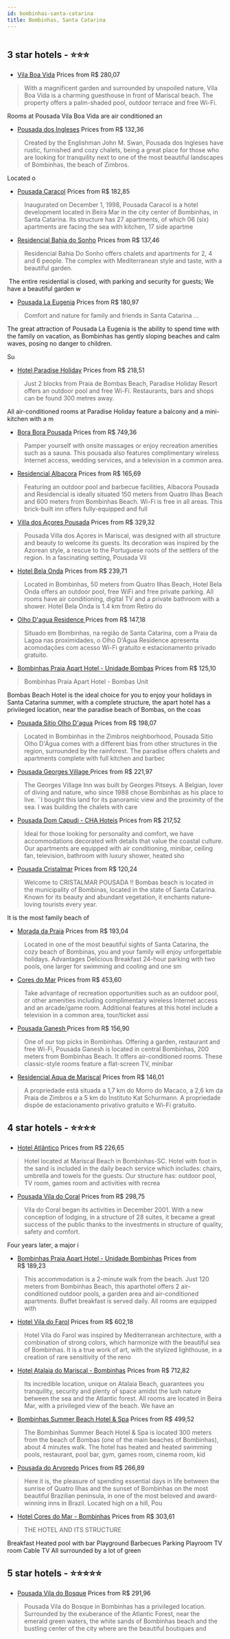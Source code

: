 ```yaml
---
id: bombinhas-santa-catarina
title: Bombinhas, Santa Catarina
---
```


<center><img src="http://media.omnibees.com/Images/9697/Property/479985.jpg" alt="" /></center>


##  3 star hotels - ⭐️⭐️⭐️

-    [Vila Boa Vida](https://us.hurb.com/hotels/bombinhas/vila-boa-vida-OMN-9697?cmp=18055) Prices from R$ 280,07
   > With a magnificent garden and surrounded by unspoiled nature, Vila Boa Vida is a charming guesthouse in front of Mariscal beach. The property offers a palm-shaded pool, outdoor terrace and free Wi-Fi.Rooms at Pousada Vila Boa Vida are air conditioned an
-    [Pousada dos Ingleses](https://us.hurb.com/hotels/bombinhas/pousada-dos-ingleses-OMN-7228?cmp=18055) Prices from R$ 132,36
   > Created by the Englishman John M. Swan, Pousada dos Ingleses have rustic, furnished and cozy chalets, being a great place for those who are looking for tranquility next to one of the most beautiful landscapes of Bombinhas, the beach of Zimbros.Located o
-    [Pousada Caracol](https://us.hurb.com/hotels/bombinhas/pousada-caracol-OMN-7788?cmp=18055) Prices from R$ 182,85
   > Inaugurated on December 1, 1998, Pousada Caracol is a hotel development located in Beira Mar in the city center of Bombinhas, in Santa Catarina. Its structure has 27 apartments, of which 06 (six) apartments are facing the sea with kitchen, 17 side apartme
-    [Residencial Bahia do Sonho](https://us.hurb.com/hotels/bombinhas/residencial-bahia-do-sonho-OMN-10233?cmp=18055) Prices from R$ 137,46
   > Residencial Bahia Do Sonho offers chalets and apartments for 2, 4 and 6people. The complex with Mediterranean style and taste, with a beautiful garden. The entire residential is closed, with parking and security for guests; We have a beautiful garden w
-    [Pousada La Eugenia](https://us.hurb.com/hotels/bombinhas/pousada-la-eugenia-OMN-7359?cmp=18055) Prices from R$ 180,97
   > Comfort and nature for family and friends in Santa Catarina ...The great attraction of Pousada La Eugenia is the ability to spend time with the family on vacation, as Bombinhas has gently sloping beaches and calm waves, posing no danger to children.Su
-    [Hotel Paradise Holiday](https://us.hurb.com/hotels/bombinhas/hotel-paradise-holiday-OMN-9969?cmp=18055) Prices from R$ 218,51
   > Just 2 blocks from Praia de Bombas Beach, Paradise Holiday Resort offers an outdoor pool and free Wi-Fi. Restaurants, bars and shops can be found 300 metres away.All air-conditioned rooms at Paradise Holiday feature a balcony and a mini-kitchen with a m
-    [Bora Bora Pousada](https://us.hurb.com/hotels/bombinhas/bora-bora-pousada-JNP-JP880259?cmp=18055) Prices from R$ 749,36
   > Pamper yourself with onsite massages or enjoy recreation amenities such as a sauna. This pousada also features complimentary wireless Internet access, wedding services, and a television in a common area.
-    [Residencial Albacora](https://us.hurb.com/hotels/bombinhas/residencial-albacora-OMN-8648?cmp=18055) Prices from R$ 165,69
   > Featuring an outdoor pool and barbecue facilities, Albacora Pousada and Residencial is ideally situated 150 meters from Quatro Ilhas Beach and 600 meters from Bombinhas Beach. Wi-Fi is free in all areas. This brick-built inn offers fully-equipped and full
-    [Villa dos Açores Pousada](https://us.hurb.com/hotels/bombinhas/villa-dos-acores-pousada-OMN-9886?cmp=18055) Prices from R$ 329,32
   > Pousada Villa dos Açores in Mariscal, was designed with all structure and beauty to welcome its guests. Its decoration was inspired by the Azorean style, a rescue to the Portuguese roots of the settlers of the region. In a fascinating setting, Pousada Vil
-    [Hotel Bela Onda](https://us.hurb.com/hotels/bombinhas/hotel-bela-onda-OMN-9999?cmp=18055) Prices from R$ 239,71
   > Located in Bombinhas, 50 meters from Quatro Ilhas Beach, Hotel Bela Onda offers an outdoor pool, free WiFi and free private parking. All rooms have air conditioning, digital TV and a private bathroom with a shower. Hotel Bela Onda is 1.4 km from Retiro do
-    [Olho D'agua Residence ](https://us.hurb.com/hotels/bombinhas/olho-d-agua-residence-OMN-10176?cmp=18055) Prices from R$ 147,18
   > Situado em Bombinhas, na região de Santa Catarina, com a Praia da Lagoa nas proximidades, o Olho D'Água Residence apresenta acomodações com acesso Wi-Fi gratuito e estacionamento privado gratuito.
-    [Bombinhas Praia Apart Hotel - Unidade Bombas](https://us.hurb.com/hotels/bombinhas/bombinhas-praia-apart-hotel-unidade-bombas-OMN-7589?cmp=18055) Prices from R$ 125,10
   > Bombinhas Praia Apart Hotel - Bombas UnitBombas Beach Hotel is the ideal choice for you to enjoy your holidays in Santa Catarina summer, with a complete structure, the apart hotel has a privileged location, near the paradise beach of Bombas, on the coas
-    [Pousada Sítio Olho D'agua](https://us.hurb.com/hotels/bombinhas/pousada-sitio-olho-d-agua-OMN-10175?cmp=18055) Prices from R$ 198,07
   > Located in Bombinhas in the Zimbros neighborhood, Pousada Sítio Olho D&#39;Água comes with a different bias from other structures in the region, surrounded by the rainforest. The paradise offers chalets and apartments complete with full kitchen and barbec
-    [Pousada Georges Village ](https://us.hurb.com/hotels/bombinhas/pousada-georges-village-OMN-9673?cmp=18055) Prices from R$ 221,97
   > The Georges Village Inn was built by Georges Pitseys. A Belgian, lover of diving and nature, who since 1988 chose Bombinhas as his place to live.
¨I bought this land for its panoramic view and the proximity of the sea. I was building the chalets with care
-    [Pousada Dom Capudi - CHA Hoteis](https://us.hurb.com/hotels/bombinhas/pousada-dom-capudi-cha-hoteis-OMN-7816?cmp=18055) Prices from R$ 217,52
   > Ideal for those looking for personality and comfort, we have accommodations decorated with details that value the coastal culture. Our apartments are equipped with air conditioning, minibar, ceiling fan, television, bathroom with luxury shower, heated sho
-    [Pousada Cristalmar](https://us.hurb.com/hotels/bombinhas/pousada-cristalmar-OMN-7372?cmp=18055) Prices from R$ 120,24
   > Welcome to CRISTALMAR POUSADA !!Bombas beach is located in the municipality of Bombinas, located in the state of Santa Catarina. Known for its beauty and abundant vegetation, it enchants nature-loving tourists every year.It is the most family beach of 
-    [Morada da Praia](https://us.hurb.com/hotels/bombinhas/morada-da-praia-OMN-9715?cmp=18055) Prices from R$ 193,04
   > Located in one of the most beautiful sights of Santa Catarina, the cozy beach of Bombinas, you and your family will enjoy unforgettable holidays. Advantages Delicious Breakfast 24-hour parking with two pools, one larger for swimming and cooling and one sm
-    [Cores do Mar](https://us.hurb.com/hotels/bombinhas/cores-do-mar-JNP-JP531328?cmp=18055) Prices from R$ 453,60
   > Take advantage of recreation opportunities such as an outdoor pool, or other amenities including complimentary wireless Internet access and an arcade/game room. Additional features at this hotel include a television in a common area, tour/ticket assi
-    [Pousada Ganesh ](https://us.hurb.com/hotels/bombinhas/pousada-ganesh-OMN-9782?cmp=18055) Prices from R$ 156,90
   > One of our top picks in Bombinhas. Offering a garden, restaurant and free Wi-Fi, Pousada Ganesh is located in central Bombinhas, 200 meters from Bombinhas Beach. It offers air-conditioned rooms. These classic-style rooms feature a flat-screen TV, minibar 
-    [Residencial Aqua de Mariscal](https://us.hurb.com/hotels/bombinhas/residencial-aqua-de-mariscal-OMN-10177?cmp=18055) Prices from R$ 146,01
   > A propriedade está situada a 1,7 km do Morro do Macaco, a 2,6 km da Praia de Zimbros e a 5 km do Instituto Kat Schurmann. A propriedade dispõe de estacionamento privativo gratuito e Wi-Fi gratuito.

##  4 star hotels - ⭐️⭐️⭐️⭐️

-    [Hotel Atlântico](https://us.hurb.com/hotels/bombinhas/hotel-atlantico-OMN-1949?cmp=18055) Prices from R$ 226,65
   > Hotel located at Mariscal Beach in Bombinhas-SC.Hotel with foot in the sand is included in the daily beach service which includes: chairs, umbrella and towels for the guests.Our structure has: outdoor pool, TV room, games room and activities with recrea
-    [Pousada Vila do Coral](https://us.hurb.com/hotels/bombinhas/pousada-vila-do-coral-OMN-9603?cmp=18055) Prices from R$ 298,75
   > Vila do Coral began its activities in December 2001. With a new conception of lodging, in a structure of 28 suites, it became a great success of the public thanks to the investments in structure of quality, safety and comfort.Four years later, a major i
-    [Bombinhas Praia Apart Hotel - Unidade Bombinhas](https://us.hurb.com/hotels/bombinhas/bombinhas-praia-apart-hotel-unidade-bombinhas-OMN-7549?cmp=18055) Prices from R$ 189,23
   > This accommodation is a 2-minute walk from the beach. Just 120 meters from Bombinhas Beach, this aparthotel offers 2 air-conditioned outdoor pools, a garden area and air-conditioned apartments. Buffet breakfast is served daily. All rooms are equipped with
-    [Hotel Vila do Farol](https://us.hurb.com/hotels/bombinhas/hotel-vila-do-farol-OMN-9094?cmp=18055) Prices from R$ 602,18
   > Hotel Vila do Farol was inspired by Mediterranean architecture, with a combination of strong colors, which harmonize with the beautiful sea of Bombinhas. It is a true work of art, with the stylized lighthouse, in a creation of rare sensitivity of the reno
-    [Hotel Atalaia do Mariscal - Bombinhas](https://us.hurb.com/hotels/bombinhas/hotel-atalaia-do-mariscal-bombinhas-OMN-9212?cmp=18055) Prices from R$ 712,82
   > Its incredible location, unique on Atalaia Beach, guarantees you tranquility, security and plenty of space amidst the lush nature between the sea and the Atlantic forest. All rooms are located in Beira Mar, with a privileged view of the beach. We have an 
-    [Bombinhas Summer Beach Hotel & Spa](https://us.hurb.com/hotels/bombinhas/bombinhas-summer-beach-hotel-spa-OMN-2376?cmp=18055) Prices from R$ 499,52
   > The Bombinhas Summer Beach Hotel &amp; Spa is located 300 meters from the beach of Bombas (one of the main beaches of Bombinhas), about 4 minutes walk. The hotel has heated and heated swimming pools, restaurant, pool bar, gym, games room, cinema room, kid
-    [Pousada do Arvoredo](https://us.hurb.com/hotels/bombinhas/pousada-do-arvoredo-OMN-6134?cmp=18055) Prices from R$ 266,89
   > Here it is, the pleasure of spending essential days in life between the sunrise of Quatro Ilhas and the sunset of Bombinhas on the most beautiful Brazilian peninsula, in one of the most beloved and award-winning inns in Brazil. Located high on a hill, Pou
-    [Hotel Cores do Mar - Bombinhas](https://us.hurb.com/hotels/bombinhas/hotel-cores-do-mar-bombinhas-OMN-6882?cmp=18055) Prices from R$ 303,61
   > THE HOTEL AND ITS STRUCTUREBreakfastHeated pool with barPlaygroundBarbecuesParkingPlayroomTV roomCable TVAll surrounded by a lot of green

##  5 star hotels - ⭐️⭐️⭐️⭐️⭐️

-    [Pousada Vila do Bosque](https://us.hurb.com/hotels/bombinhas/pousada-vila-do-bosque-OMN-6284?cmp=18055) Prices from R$ 291,96
   > Pousada Vila do Bosque in Bombinhas has a privileged location. Surrounded by the exuberance of the Atlantic Forest, near the emerald green waters, the white sands of Bombinhas beach and the bustling center of the city where are the beautiful boutiques and
